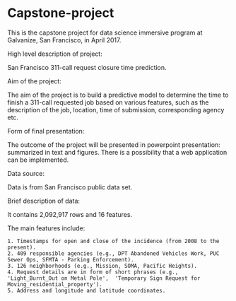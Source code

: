 # Capstone-project
This is the capstone project for data science immersive program at Galvanize, San Francisco, in April 2017.

High level description of project:

San Francisco 311-call request closure time prediction.

Aim of the project:

The aim of the project is to build a predictive model to determine the time to finish a 311-call requested job based on various features, such as the description of the job, location, time of submission, corresponding agency etc.

Form of final presentation:

The outcome of the project will be presented in powerpoint presentation: summarized in text and figures. 
There is a possibility that a web application can be implemented.

Data source:

Data is from San Francisco public data set.

Brief description of data:

  It contains 2,092,917 rows and 16 features.
  
  The main features include:
  
    1. Timestamps for open and close of the incidence (from 2008 to the present).
    2. 409 responsible agencies (e.g., DPT Abandoned Vehicles Work, PUC Sewer Ops, SFMTA - Parking Enforcement).
    3. 126 neighborhoods (e.g., Mission, SOMA, Pacific Heights).
    4. Request details are in form of short phrases (e.g., 'Light_Burnt_Out on Metal Pole',  'Temporary Sign Request for Moving_residential_property').
    5. Address and longitude and latitude coordinates.
